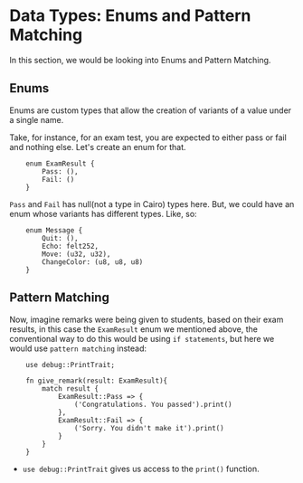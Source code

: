 # Data Types: Enums and Pattern Matching

In this section, we would be looking into Enums and Pattern Matching.

## Enums

Enums are custom types that allow the creation of variants of a value under a single name.

Take, for instance, for an exam test, you are expected to either pass or fail and nothing else. Let's create an enum for that.

```cairo
    enum ExamResult {
        Pass: (),
        Fail: ()
    }
```

`Pass` and `Fail` has null(not a type in Cairo) types here. But, we could have an enum whose variants has different types. Like, so:

```cairo
    enum Message {
        Quit: (),
        Echo: felt252,
        Move: (u32, u32),
        ChangeColor: (u8, u8, u8)
    }
```

## Pattern Matching

Now, imagine remarks were being given to students, based on their exam results, in this case the `ExamResult` enum we mentioned above, the conventional way to do this would be using `if statements`, but here we would use `pattern matching` instead:

```cairo
    use debug::PrintTrait;

    fn give_remark(result: ExamResult){
        match result {
            ExamResult::Pass => {
                ('Congratulations. You passed').print()
            },
            ExamResult::Fail => {
                ('Sorry. You didn't make it').print()
            }
        }
    }
```

- `use debug::PrintTrait` gives us access to the `print()` function.
